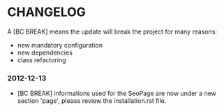 CHANGELOG
=========

A [BC BREAK] means the update will break the project for many reasons:

* new mandatory configuration
* new dependencies
* class refactoring

### 2012-12-13

* [BC BREAK] informations used for the SeoPage are now under a new section 'page', please review the
  installation.rst file.
